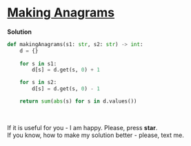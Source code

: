 # [Making Anagrams](https://www.hackerrank.com/challenges/making-anagrams)

**Solution**
```python
def makingAnagrams(s1: str, s2: str) -> int:
    d = {}
    
    for s in s1:
        d[s] = d.get(s, 0) + 1

    for s in s2:
        d[s] = d.get(s, 0) - 1

    return sum(abs(s) for s in d.values())
```

<br>

If it is useful for you - I am happy. Please, press **star**.  
If you know, how to make my solution better - please, text me.

